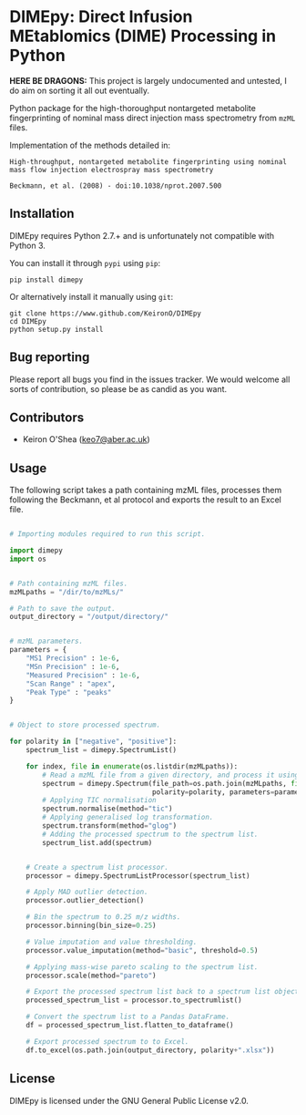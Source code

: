 # DIMEpy: Direct Infusion MEtablomics (DIME) Processing in Python

**HERE BE DRAGONS:** This project is largely undocumented and untested, I do aim on sorting it all out eventually.

Python package for the high-thoroughput nontargeted metabolite fingerprinting of nominal mass direct injection mass spectrometry from ```mzML``` files.

Implementation of the methods detailed in:

```
High-throughput, nontargeted metabolite fingerprinting using nominal mass flow injection electrospray mass spectrometry

Beckmann, et al. (2008) - doi:10.1038/nprot.2007.500
```

## Installation

DIMEpy requires Python 2.7.+ and is unfortunately not compatible with Python 3.

You can install it through ```pypi``` using ```pip```:

```
pip install dimepy
```

Or alternatively install it manually using ```git```:

```
git clone https://www.github.com/KeironO/DIMEpy
cd DIMEpy
python setup.py install
```

## Bug reporting

Please report all bugs you find in the issues tracker. We would welcome all sorts of contribution, so please be as candid as you want.

## Contributors

* Keiron O'Shea (keo7@aber.ac.uk)

## Usage

The following script takes a path containing mzML files, processes them following the Beckmann, et al protocol and exports the result to an Excel file.


```python

# Importing modules required to run this script.

import dimepy
import os


# Path containing mzML files.
mzMLpaths = "/dir/to/mzMLs/"

# Path to save the output.
output_directory = "/output/directory/"


# mzML parameters.
parameters = {
    "MS1 Precision" : 1e-6,
    "MSn Precision" : 1e-6,
    "Measured Precision" : 1e-6,
    "Scan Range" : "apex",
    "Peak Type" : "peaks"
}


# Object to store processed spectrum.

for polarity in ["negative", "positive"]:
    spectrum_list = dimepy.SpectrumList()

    for index, file in enumerate(os.listdir(mzMLpaths)):
        # Read a mzML file from a given directory, and process it using given parameters.
        spectrum = dimepy.Spectrum(file_path=os.path.join(mzMLpaths, file),
                                   polarity=polarity, parameters=parameters)
        # Applying TIC normalisation
        spectrum.normalise(method="tic")
        # Applying generalised log transformation.
        spectrum.transform(method="glog")
        # Adding the processed spectrum to the spectrum list.
        spectrum_list.add(spectrum)


    # Create a spectrum list processor.
    processor = dimepy.SpectrumListProcessor(spectrum_list)

    # Apply MAD outlier detection.
    processor.outlier_detection()

    # Bin the spectrum to 0.25 m/z widths.
    processor.binning(bin_size=0.25)

    # Value imputation and value thresholding.
    processor.value_imputation(method="basic", threshold=0.5)

    # Applying mass-wise pareto scaling to the spectrum list.
    processor.scale(method="pareto")

    # Export the processed spectrum list back to a spectrum list object.
    processed_spectrum_list = processor.to_spectrumlist()

    # Convert the spectrum list to a Pandas DataFrame.
    df = processed_spectrum_list.flatten_to_dataframe()

    # Export processed spectrum to to Excel.
    df.to_excel(os.path.join(output_directory, polarity+".xlsx"))
```

## License

DIMEpy is licensed under the GNU General Public License v2.0.
